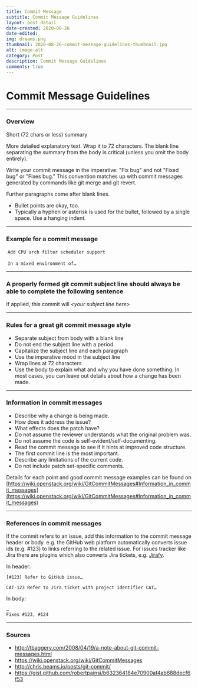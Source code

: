 ```yaml
---
title: Commit Message
subtitle: Commit Message Guidelines
layout: post_detail
date-created: 2020-08-26
date-edited:
img: dreams.png
thumbnail: 2020-08-26-commit-message-guidelines-thumbnail.jpg
alt: image-alt
category: Post
description: Commit Message Guidelines
comments: true
---
```


# Commit Message Guidelines

---

### Overview

Short (72 chars or less) summary

More detailed explanatory text. Wrap it to 72 characters. The blank
line separating the summary from the body is critical (unless you omit
the body entirely).

Write your commit message in the imperative: "Fix bug" and not "Fixed
bug" or "Fixes bug." This convention matches up with commit messages
generated by commands like git merge and git revert.

Further paragraphs come after blank lines.

- Bullet points are okay, too.
- Typically a hyphen or asterisk is used for the bullet, followed by a
  single space. Use a hanging indent.

---

### Example for a commit message

​	`Add CPU arch filter scheduler support`

​	`In a mixed environment of…`

---

### A properly formed git commit subject line should always be able to complete the following sentence

If applied, this commit will *\<your subject line here\>*

---

### Rules for a great git commit message style

* Separate subject from body with a blank line
* Do not end the subject line with a period
* Capitalize the subject line and each paragraph
* Use the imperative mood in the subject line
* Wrap lines at 72 characters
* Use the body to explain what and why you have done something. In most cases, you can leave out details about how a change has been made.

---

### Information in commit messages

* Describe why a change is being made.
* How does it address the issue?
* What effects does the patch have?
* Do not assume the reviewer understands what the original problem was.
* Do not assume the code is self-evident/self-documenting.
* Read the commit message to see if it hints at improved code structure.
* The first commit line is the most important.
* Describe any limitations of the current code.
* Do not include patch set-specific comments.

Details for each point and good commit message examples can be found on [https://wiki.openstack.org/wiki/GitCommitMessages#Information_in_commit_messages](https://wiki.openstack.org/wiki/GitCommitMessages#Information_in_commit_messages)

---

### References in commit messages

If the commit refers to an issue, add this information to the commit message header or body. e.g. the GitHub web platform automatically converts issue ids (e.g. #123) to links referring to the related issue. For issues tracker like Jira there are plugins which also converts Jira tickets, e.g. [Jirafy](https://chrome.google.com/webstore/detail/jirafy/npldkpkhkmpnfhpmeoahhakbgcldplbj).

In header:

```
[#123] Refer to GitHub issue…
```

```
CAT-123 Refer to Jira ticket with project identifier CAT…
```

In body:

```
…
Fixes #123, #124
```

---

### Sources

* http://tbaggery.com/2008/04/19/a-note-about-git-commit-messages.html
* https://wiki.openstack.org/wiki/GitCommitMessages
* http://chris.beams.io/posts/git-commit/
* https://gist.github.com/robertpainsi/b632364184e70900af4ab688decf6f53